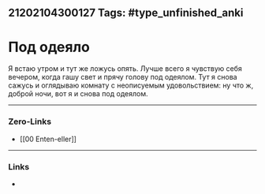21202104300127
Tags: #type_unfinished_anki 
---
# Под одеяло

Я встаю утром и тут же ложусь опять. Лучше всего я чувствую себя вечером, когда гашу свет и прячу голову под одеялом. Тут я снова сажусь и оглядываю комнату с неописуемым удовольствием: ну что ж, доброй ночи, вот я и снова под одеялом. 

---
### Zero-Links
- [[00 Enten-eller]]
---
### Links
-